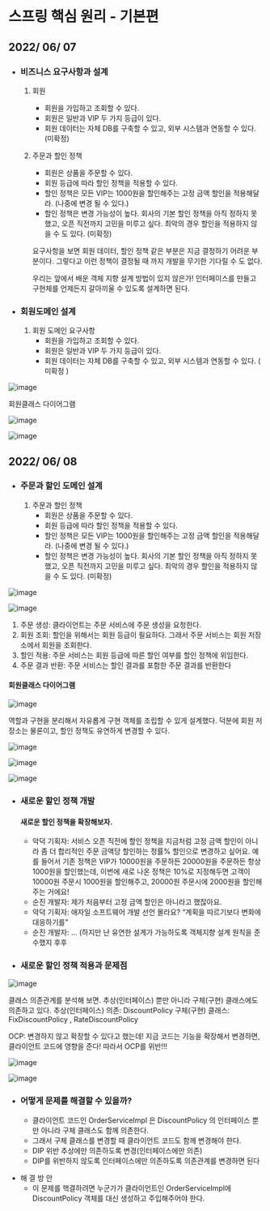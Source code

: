 
# 스프링 핵심 원리 - 기본편

## 2022/ 06/ 07

* ### 비즈니스 요구사항과 설계

  1. 회원
      - 회원을 가입하고 조회할 수 있다.
      - 회원은 일반과 VIP 두 가지 등급이 있다.
      - 회원 데이터는 자체 DB를 구축할 수 있고, 외부 시스템과 연동할 수 있다. (미확정)
  2. 주문과 할인 정책
      - 회원은 상품을 주문할 수 있다.
      - 회원 등급에 따라 할인 정책을 적용할 수 있다.
      - 할인 정책은 모든 VIP는 1000원을 할인해주는 고정 금액 할인을 적용해달라. (나중에 변경 될 수 있다.)
      - 할인 정책은 변경 가능성이 높다. 회사의 기본 할인 정책을 아직 정하지 못했고, 오픈 직전까지 고민을 미루고 싶다.
          최악의 경우 할인을 적용하지 않을 수 도 있다. (미확정)
     

      요구사항을 보면 회원 데이터, 할인 정책 같은 부분은 지금 결정하기 어려운 부분이다.
      그렇다고 이런 정책이 결정될 때 까지 개발을 무기한 기다릴 수 도 없다.
      
      우리는 앞에서 배운 객체 지향 설계 방법이 있지 않은가!
      인터페이스를 만들고 구현체를 언제든지 갈아끼울 수 있도록 설계하면 된다.



* ### 회원도메인 설계

   1. 회원 도메인 요구사항
      - 회원을 가입하고 조회할 수 있다.
      - 회원은 일반과 VIP 두 가지 등급이 있다.
      - 회원 데이터는 자체 DB를 구축할 수 있고, 외부 시스템과 연동할 수 있다. ( 미확정 )


![image](https://user-images.githubusercontent.com/60100532/172396784-3b35d3fc-6794-42e8-984d-0916d594694d.png)


회원클래스 다이어그램

![image](https://user-images.githubusercontent.com/60100532/172398798-e8c4dd41-731e-4ac6-94fe-64c9e9c6d5f7.png)


![image](https://user-images.githubusercontent.com/60100532/172399563-2003b4ec-7b3e-49ad-ab63-27cfc573453b.png)


## 2022/ 06/ 08

* ### 주문과 할인 도메인 설계

    1. 주문과 할인 정책
       - 회원은 상품을 주문할 수 있다.
       - 회원 등급에 따라 할인 정책을 적용할 수 있다.
       - 할인 정책은 모든 VIP는 1000원을 할인해주는 고정 금액 할인을 적용해달라. (나중에 변경 될 수 있다.)
       - 할인 정책은 변경 가능성이 높다. 회사의 기본 할인 정책을 아직 정하지 못했고, 오픈 직전까지 고민을
         미루고 싶다. 최악의 경우 할인을 적용하지 않을 수 도 있다. (미확정)

![image](https://user-images.githubusercontent.com/60100532/172598205-9becae48-16d1-46e1-9a8c-7d3a8af935ea.png)


![image](https://user-images.githubusercontent.com/60100532/172598742-29470312-a250-449b-ac77-c14ff722c051.png)
1. 주문 생성: 클라이언트는 주문 서비스에 주문 생성을 요청한다.
2. 회원 조회: 할인을 위해서는 회원 등급이 필요하다. 그래서 주문 서비스는 회원 저장소에서 회원을
   조회한다.
3. 할인 적용: 주문 서비스는 회원 등급에 따른 할인 여부를 할인 정책에 위임한다.
4. 주문 결과 반환: 주문 서비스는 할인 결과를 포함한 주문 결과를 반환한다




#### 회원클래스 다이어그램
![image](https://user-images.githubusercontent.com/60100532/172599279-ad253d3c-4a06-4d3c-83f7-14cb81ec603b.png)

역할과 구현을 분리해서 자유롭게 구현 객체를 조립할 수 있게 설계했다. 덕분에 회원 저장소는 물론이고,
할인 정책도 유연하게 변경할 수 있다.



![image](https://user-images.githubusercontent.com/60100532/172599778-ea6485d4-47d9-4913-919f-4e272b92d4be.png)

![image](https://user-images.githubusercontent.com/60100532/172599823-aaa45eda-9dec-425f-bb22-b9304bb517ad.png)

![image](https://user-images.githubusercontent.com/60100532/172600197-467d1e8d-e05e-4c3c-991b-d11255ab7d74.png)



* ### 새로운 할인 정책 개발
    #### 새로운 할인 정책을 확장해보자.

  - 악덕 기획자: 서비스 오픈 직전에 할인 정책을 지금처럼 고정 금액 할인이 아니라 좀 더 합리적인 주문 금액당 할인하는 정률% 할인으로 변경하고 싶어요. 예를 들어서 기존 정책은 VIP가 10000원을 주문하든
20000원을 주문하든 항상 1000원을 할인했는데, 이번에 새로 나온 정책은 10%로 지정해두면 고객이 10000원 주문시 1000원을 할인해주고, 20000원 주문시에 2000원을 할인해주는 거에요!
  - 순진 개발자: 제가 처음부터 고정 금액 할인은 아니라고 했잖아요.
  - 악덕 기획자: 애자일 소프트웨어 개발 선언 몰라요? “계획을 따르기보다 변화에 대응하기를”
  - 순진 개발자: … (하지만 난 유연한 설계가 가능하도록 객체지향 설계 원칙을 준수했지 후후


* ### 새로운 할인 정책 적용과 문제점

![image](https://user-images.githubusercontent.com/60100532/172649902-d4aa0dc0-0329-4d55-aa04-c3c2e4baab5d.png)

 
클래스 의존관계를 분석해 보면. 추상(인터페이스) 뿐만 아니라 구체(구현) 클래스에도 의존하고 있다.
추상(인터페이스) 의존: DiscountPolicy
구체(구현) 클래스: FixDiscountPolicy , RateDiscountPolicy

OCP: 변경하지 않고 확장할 수 있다고 했는데!
지금 코드는 기능을 확장해서 변경하면, 클라이언트 코드에 영향을 준다! 따라서 OCP를 위반!!!


![image](https://user-images.githubusercontent.com/60100532/172650795-eae7e74e-8320-4d5f-8aad-0ba9da60f69a.png)

![image](https://user-images.githubusercontent.com/60100532/172650918-6151d7f8-be58-4246-8135-c3dabe4a582f.png)

* ### 어떻게 문제를 해결할 수 있을까?
  - 클라이언트 코드인 OrderServiceImpl 은 DiscountPolicy 의 인터페이스 뿐만 아니라 구체 클래스도 함께 의존한다.
  - 그래서 구체 클래스를 변경할 때 클라이언트 코드도 함께 변경해야 한다.
  - DIP 위반 추상에만 의존하도록 변경(인터페이스에만 의존)
  - DIP를 위반하지 않도록 인터페이스에만 의존하도록 의존관계를 변경하면 된다

- 해 결 방 안
  - 이 문제를 핵결하려면 누군가가 클라이언트인 OrderServiceImpl에 DiscountPolicy 객체를 대신 생성하고 주입해주어야 한다.
  
